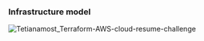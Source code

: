 ### Infrastructure model
![Tetianamost_Terraform-AWS-cloud-resume-challenge](https://github.com/infra-zebra/Terraform-AWS-cloud-resume-challenge/assets/173192552/4e8279b7-5a3b-4e91-a8b2-b48566666b47)
